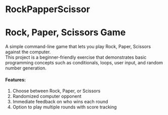 # RockPapperScissor
<h1>Rock, Paper, Scissors Game</h1>
A simple command-line game that lets you play Rock, Paper, Scissors against the computer. 
<br>
This project is a beginner-friendly exercise that demonstrates basic programming concepts such as conditionals, loops, user input, and random number generation.
<h4>Features:</h4>
<ol>
    <li>Choose between Rock, Paper, or Scissors</li>
    <li>Randomized computer opponent</li>
    <li>Immediate feedback on who wins each round</li>
    <li>Option to play multiple rounds with score tracking</li>
</ol>

